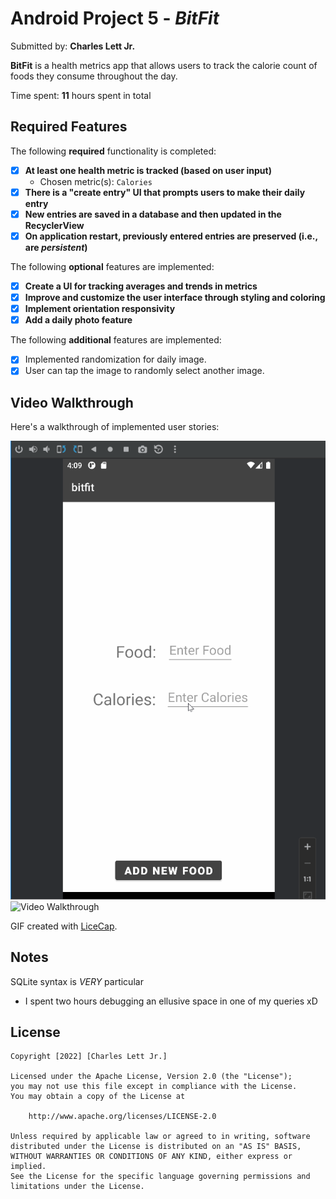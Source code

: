 # Android Project 5 - *BitFit*

Submitted by: **Charles Lett Jr.**

**BitFit** is a health metrics app that allows users to track the calorie count of foods they consume throughout the day.

Time spent: **11** hours spent in total

## Required Features

The following **required** functionality is completed:

- [X] **At least one health metric is tracked (based on user input)**
  - Chosen metric(s): `Calories`
- [X] **There is a "create entry" UI that prompts users to make their daily entry**
- [X] **New entries are saved in a database and then updated in the RecyclerView**
- [X] **On application restart, previously entered entries are preserved (i.e., are *persistent*)**
 
The following **optional** features are implemented:

- [X] **Create a UI for tracking averages and trends in metrics**
- [X] **Improve and customize the user interface through styling and coloring**
- [X] **Implement orientation responsivity**
- [X] **Add a daily photo feature**

The following **additional** features are implemented:

- [X] Implemented randomization for daily image.
- [X] User can tap the image to randomly select another image.

## Video Walkthrough

Here's a walkthrough of implemented user stories:

<img src='https://github.com/cclett2000/bitfit/blob/master/bitfitDemo.gif' title='Video Walkthrough' width='' alt='Video Walkthrough' />
<img src='https://github.com/cclett2000/bitfit/blob/master/horizontalDemo-bitfit.gif' title='Video Walkthrough' width='' alt='Video Walkthrough' />

GIF created with [LiceCap](http://www.cockos.com/licecap/). 

## Notes

SQLite syntax is *VERY* particular
  - I spent two hours debugging an ellusive space in one of my queries xD

## License

    Copyright [2022] [Charles Lett Jr.]

    Licensed under the Apache License, Version 2.0 (the "License");
    you may not use this file except in compliance with the License.
    You may obtain a copy of the License at

        http://www.apache.org/licenses/LICENSE-2.0

    Unless required by applicable law or agreed to in writing, software
    distributed under the License is distributed on an "AS IS" BASIS,
    WITHOUT WARRANTIES OR CONDITIONS OF ANY KIND, either express or implied.
    See the License for the specific language governing permissions and
    limitations under the License.
